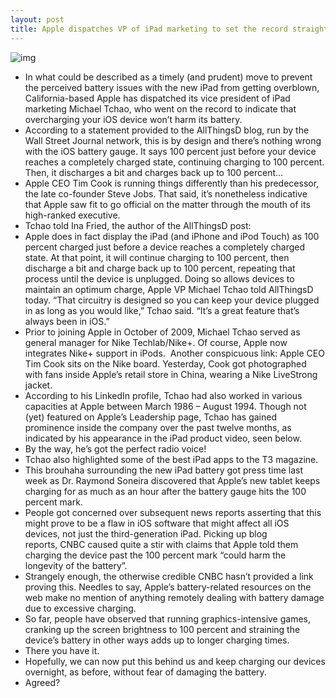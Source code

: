 ```yaml
---
layout: post
title: Apple dispatches VP of iPad marketing to set the record straight on Batterygate
---
```

![img](http://media.idownloadblog.com/wp-content/uploads/2012/03/Michael-Tchao-headhshot-iPad-3-product-introduction-video.jpg)
* In what could be described as a timely (and prudent) move to prevent the perceived battery issues with the new iPad from getting overblown, California-based Apple has dispatched its vice president of iPad marketing Michael Tchao, who went on the record to indicate that overcharging your iOS device won’t harm its battery.
* According to a statement provided to the AllThingsD blog, run by the Wall Street Journal network, this is by design and there’s nothing wrong with the iOS battery gauge. It says 100 percent just before your device reaches a completely charged state, continuing charging to 100 percent. Then, it discharges a bit and charges back up to 100 percent…
* Apple CEO Tim Cook is running things differently than his predecessor, the late co-founder Steve Jobs. That said, it’s nonetheless indicative that Apple saw fit to go official on the matter through the mouth of its high-ranked executive.
* Tchao told Ina Fried, the author of the AllThingsD post:
* Apple does in fact display the iPad (and iPhone and iPod Touch) as 100 percent charged just before a device reaches a completely charged state. At that point, it will continue charging to 100 percent, then discharge a bit and charge back up to 100 percent, repeating that process until the device is unplugged. Doing so allows devices to maintain an optimum charge, Apple VP Michael Tchao told AllThingsD today. “That circuitry is designed so you can keep your device plugged in as long as you would like,” Tchao said. “It’s a great feature that’s always been in iOS.”
* Prior to joining Apple in October of 2009, Michael Tchao served as general manager for Nike Techlab/Nike+. Of course, Apple now integrates Nike+ support in iPods.  Another conspicuous link: Apple CEO Tim Cook sits on the Nike board. Yesterday, Cook got photographed with fans inside Apple’s retail store in China, wearing a Nike LiveStrong jacket.
* According to his LinkedIn profile, Tchao had also worked in various capacities at Apple between March 1986 – August 1994. Though not (yet) featured on Apple’s Leadership page, Tchao has gained prominence inside the company over the past twelve months, as indicated by his appearance in the iPad product video, seen below.
* By the way, he’s got the perfect radio voice!
* Tchao also highlighted some of the best iPad apps to the T3 magazine.
* This brouhaha surrounding the new iPad battery got press time last week as Dr. Raymond Soneira discovered that Apple’s new tablet keeps charging for as much as an hour after the battery gauge hits the 100 percent mark.
* People got concerned over subsequent news reports asserting that this might prove to be a flaw in iOS software that might affect all iOS devices, not just the third-generation iPad. Picking up blog reports, CNBC caused quite a stir with claims that Apple told them charging the device past the 100 percent mark “could harm the longevity of the battery”.
* Strangely enough, the otherwise credible CNBC hasn’t provided a link proving this. Needles to say, Apple’s battery-related resources on the web make no mention of anything remotely dealing with battery damage due to excessive charging.
* So far, people have observed that running graphics-intensive games, cranking up the screen brightness to 100 percent and straining the device’s battery in other ways adds up to longer charging times.
* There you have it.
* Hopefully, we can now put this behind us and keep charging our devices overnight, as before, without fear of damaging the battery.
* Agreed?

